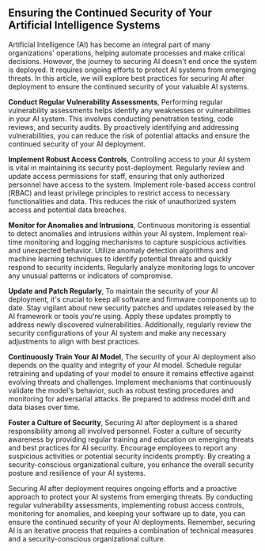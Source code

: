 ## Ensuring the Continued Security of Your Artificial Intelligence Systems

Artificial Intelligence (AI) has become an integral part of many organizations' operations, helping automate processes and make critical decisions. However, the journey to securing AI doesn't end once the system is deployed. It requires ongoing efforts to protect AI systems from emerging threats. In this article, we will explore best practices for securing AI after deployment to ensure the continued security of your valuable AI systems.

**Conduct Regular Vulnerability Assessments**, Performing regular vulnerability assessments helps identify any weaknesses or vulnerabilities in your AI system. This involves conducting penetration testing, code reviews, and security audits. By proactively identifying and addressing vulnerabilities, you can reduce the risk of potential attacks and ensure the continued security of your AI deployment.

**Implement Robust Access Controls**, Controlling access to your AI system is vital in maintaining its security post-deployment. Regularly review and update access permissions for staff, ensuring that only authorized personnel have access to the system. Implement role-based access control (RBAC) and least privilege principles to restrict access to necessary functionalities and data. This reduces the risk of unauthorized system access and potential data breaches.

**Monitor for Anomalies and Intrusions**, Continuous monitoring is essential to detect anomalies and intrusions within your AI system. Implement real-time monitoring and logging mechanisms to capture suspicious activities and unexpected behavior. Utilize anomaly detection algorithms and machine learning techniques to identify potential threats and quickly respond to security incidents. Regularly analyze monitoring logs to uncover any unusual patterns or indicators of compromise.

**Update and Patch Regularly**, To maintain the security of your AI deployment, it's crucial to keep all software and firmware components up to date. Stay vigilant about new security patches and updates released by the AI framework or tools you're using. Apply these updates promptly to address newly discovered vulnerabilities. Additionally, regularly review the security configurations of your AI system and make any necessary adjustments to align with best practices.

**Continuously Train Your AI Model**, The security of your AI deployment also depends on the quality and integrity of your AI model. Schedule regular retraining and updating of your model to ensure it remains effective against evolving threats and challenges. Implement mechanisms that continuously validate the model's behavior, such as robust testing procedures and monitoring for adversarial attacks. Be prepared to address model drift and data biases over time.

**Foster a Culture of Security**, Securing AI after deployment is a shared responsibility among all involved personnel. Foster a culture of security awareness by providing regular training and education on emerging threats and best practices for AI security. Encourage employees to report any suspicious activities or potential security incidents promptly. By creating a security-conscious organizational culture, you enhance the overall security posture and resilience of your AI systems.


Securing AI after deployment requires ongoing efforts and a proactive approach to protect your AI systems from emerging threats. By conducting regular vulnerability assessments, implementing robust access controls, monitoring for anomalies, and keeping your software up to date, you can ensure the continued security of your AI deployments. Remember, securing AI is an iterative process that requires a combination of technical measures and a security-conscious organizational culture. 
